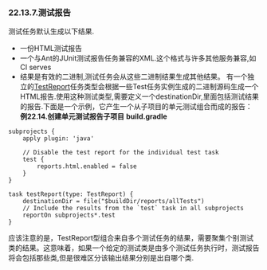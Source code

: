 ### 22.13.7.测试报告
测试任务默认生成以下结果.
+ 一份HTML测试报告
+ 一个与Ant的JUnit测试报告任务兼容的XML.这个格式与许多其他服务兼容,如CI serves
+ 结果是有效的二进制,测试任务会从这些二进制结果生成其他结果。
有一个独立的[TestReport](https://docs.gradle.org/2.4/dsl/org.gradle.api.tasks.testing.TestReport.html)任务类型会根据一些Test任务实例生成的二进制源码生成一个HTML报告.使用这种测试类型,需要定义一个destinationDir,里面包括测试结果的报告.下面是一个示例，它产生一个从子项目的单元测试组合而成的报告：
**例22.14.创建单元测试报告子项目**
**build.gradle**
```
subprojects {
    apply plugin: 'java'

    // Disable the test report for the individual test task
    test {
        reports.html.enabled = false
    }
}

task testReport(type: TestReport) {
    destinationDir = file("$buildDir/reports/allTests")
    // Include the results from the `test` task in all subprojects
    reportOn subprojects*.test
}
```
应该注意的是，TestReport型组合来自多个测试任务的结果，需要聚集个别测试类的结果。这意味着，如果一个给定的测试类是由多个测试任务执行时，测试报告将会包括那些类,但是很难区分该输出结果分别是出自哪个类.
